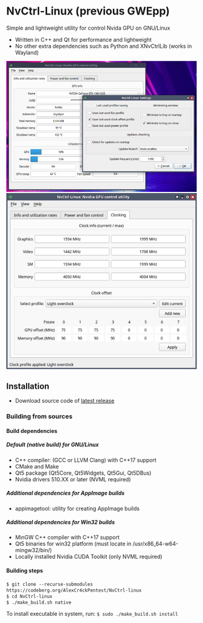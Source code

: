 # NvCtrl-Linux (previous GWEpp)
Simple and lightweight utility for control Nvida GPU on GNU/Linux

* Written in C++ and Qt for performance and lightweight
* No other extra dependencies such as Python and XNvCtrlLib (works in Wayland)

![UI 1](img/ui1.png)
![UI 1](img/ui2.png)

## Installation
* Download source code of [latest release](https://codeberg.org/AlexCr4ckPentest/NvCtrl-linux/releases/latest)

### Building from sources
#### Build dependencies
##### Default (native build) for GNU/Linux
* C++ compiler: (GCC or LLVM Clang) with C++17 support
* CMake and Make
* Qt5 package (Qt5Core, Qt5Widgets, Qt5Gui, Qt5DBus)
* Nvidia drivers 510.XX or later (NVML required)
##### Additional dependencies for AppImage builds
* appimagetool: utility for creating AppImage builds
##### Additional dependencies for Win32 builds
* MinGW C++ compiler with C++17 support
* Qt5 binaries for win32 platform (must locate in /usr/x86_64-w64-mingw32/bin/)
* Locally installed Nvidia CUDA Toolkit (only NVML required)
#### Building steps
```
$ git clone --recurse-submodules https://codeberg.org/AlexCr4ckPentest/NvCtrl-linux
$ cd NvCtrl-linux
$ ./make_build.sh native
```

To install executable in system, run:
``` $ sudo ./make_build.sh install ```
